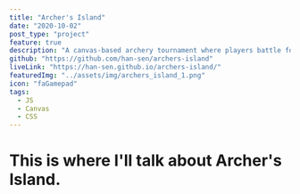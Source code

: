 ```yaml
---
title: "Archer's Island"
date: "2020-10-02"
post_type: "project"
feature: true
description: "A canvas-based archery tournament where players battle for the last piece of land in sight."
github: "https://github.com/han-sen/archers-island"
liveLink: "https://han-sen.github.io/archers-island/"
featuredImg: "../assets/img/archers_island_1.png"
icon: "faGamepad"
tags:
  - JS
  - Canvas
  - CSS
---
```


# This is where I'll talk about Archer's Island.
